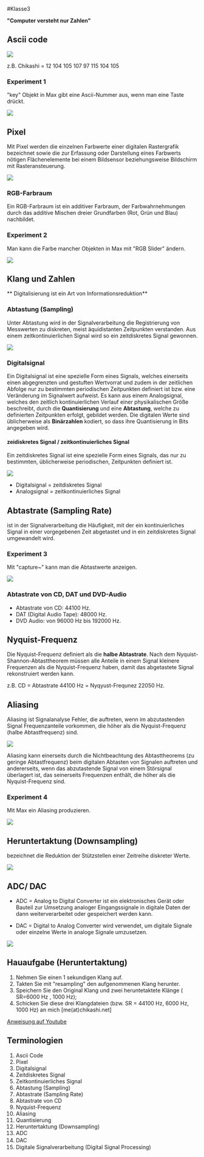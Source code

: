 #Klasse3

**"Computer versteht nur Zahlen"**

## Ascii code

![](Klasse3/ascii.png)

z.B.
Chikashi = 12 104 105 107 97 115 104 105

### Experiment 1

"key" Objekt in Max gibt eine Ascii-Nummer aus, wenn man eine Taste drückt.

![](Klasse3/key.png)

## Pixel
Mit Pixel werden die einzelnen Farbwerte einer digitalen Rastergrafik bezeichnet sowie die zur Erfassung oder Darstellung eines Farbwerts nötigen Flächenelemente bei einem Bildsensor beziehungsweise Bildschirm mit Rasteransteuerung.

![](Klasse3/apple.png)

### RGB-Farbraum
Ein RGB-Farbraum ist ein additiver Farbraum, der Farbwahrnehmungen durch das additive Mischen dreier Grundfarben (Rot, Grün und Blau) nachbildet.

### Experiment 2

Man kann die Farbe mancher Objekten in Max mit "RGB Slider" ändern.

![](Klasse3/rgb.png)

## Klang und Zahlen

** Digitalisierung ist ein Art von Informationsreduktion**

### Abtastung (Sampling)
Unter Abtastung wird in der Signalverarbeitung die Registrierung von Messwerten zu diskreten, meist äquidistanten Zeitpunkten verstanden. Aus einem zeitkontinuierlichen Signal wird so ein zeitdiskretes Signal gewonnen.

![](Klasse3/sampling.png)

### Digitalsignal
Ein Digitalsignal ist eine spezielle Form eines Signals, welches einerseits einen abgegrenzten und gestuften Wertvorrat und zudem in der zeitlichen Abfolge nur zu bestimmten periodischen Zeitpunkten definiert ist bzw. eine Veränderung im Signalwert aufweist. Es kann aus einem Analogsignal, welches den zeitlich kontinuierlichen Verlauf einer physikalischen Größe beschreibt, durch die **Quantisierung** und eine **Abtastung**, welche zu definierten Zeitpunkten erfolgt, gebildet werden. Die digitalen Werte sind üblicherweise als **Binärzahlen** kodiert, so dass ihre Quantisierung in Bits angegeben wird.

#### zeidiskretes Signal / zeitkontinuierliches Signal
Ein zeitdiskretes Signal ist eine spezielle Form eines Signals, das nur zu bestimmten, üblicherweise periodischen, Zeitpunkten definiert ist.

![](Klasse3/diskrete_kontinueriche.png)

- Digitalsignal = zeitdiskretes Signal
- Analogsignal = zeitkontinuierliches Signal


## Abtastrate (Sampling Rate)
 ist in der Signalverarbeitung die Häufigkeit, mit der ein kontinuierliches Signal in einer vorgegebenen Zeit abgetastet und in ein zeitdiskretes Signal umgewandelt wird.

### Experiment 3

Mit "capture~" kann man die Abtastwerte anzeigen.

![](Klasse3/samples.png)

### Abtastrate von CD, DAT und DVD-Audio

- Abtastrate von CD: 44100 Hz.
- DAT (Digital Audio Tape): 48000 Hz.
- DVD Audio: von 96000 Hz bis 192000 Hz.

## Nyquist-Frequenz
Die Nyquist-Frequenz definiert als die **halbe Abtastrate**.
Nach dem  Nyquist-Shannon-Abtasttheorem müssen alle Anteile in einem Signal kleinere Frequenzen als die Nyquist-Frequenz haben, damit das abgetastete Signal rekonstruiert werden kann.

z.B. CD = Abtastrate 44100 Hz = Nyqyust-Frequnez 22050 Hz.

## Aliasing
Aliasing ist Signalanalyse Fehler, die auftreten, wenn im abzutastenden Signal Frequenzanteile vorkommen, die höher als die Nyquist-Frequenz (halbe Abtastfrequenz) sind.

![](Klasse3/alias.png)

Aliasing kann einerseits durch die Nichtbeachtung des Abtasttheorems (zu geringe Abtastfrequenz) beim digitalen Abtasten von Signalen auftreten und andererseits, wenn das abzutastende Signal von einem Störsignal überlagert ist, das seinerseits Frequenzen enthält, die höher als die Nyquist-Frequenz sind.

### Experiment 4

Mit Max ein Aliasing produzieren.

![](Klasse3/aliasing.png)

## Heruntertaktung (Downsampling)
bezeichnet die Reduktion der Stützstellen einer Zeitreihe  diskreter Werte.

![](Klasse3/downsample.gif)

## ADC/ DAC

- ADC = Analog to Digital Converter
ist ein elektronisches Gerät oder Bauteil zur Umsetzung analoger Eingangssignale in digitale Daten der dann weiterverarbeitet oder gespeichert werden kann.

- DAC = Digital to Analog Converter
wird verwendet, um digitale Signale oder einzelne Werte in analoge Signale umzusetzen.

![](Klasse3/adc.jpg)


## Hauaufgabe (Heruntertaktung)

1. Nehmen Sie einen 1 sekundigen Klang auf.
2. Takten Sie mit "resampling" den aufgenommenen Klang herunter.
3. Speichern Sie den Original Klang und zwei heruntetaktete Klänge ( SR=6000 Hz , 1000 Hz);
4. Schicken Sie diese drei Klangdateien (bzw. SR = 44100 Hz, 6000 Hz, 1000 Hz) an mich [me(at)chikashi.net]

[Anweisung auf Youtube](https://www.youtube.com/watch?v=zzDMfk1s-Yc&feature=youtu.be)


## Terminologien

1. Ascii Code
2. Pixel
3. Digitalsignal
4. Zeitdiskretes Signal
5. Zeitkontinuierliches Signal
6. Abtastung (Sampling)
7. Abtastrate (Sampling Rate)
8. Abtastrate von CD
9. Nyquist-Frequenz
10. Aliasing
11. Quantisierung
12. Heruntertaktung (Downsampling)
13. ADC
14. DAC　
15. Digitale Signalverarbeitung (Digital Signal Processing)
